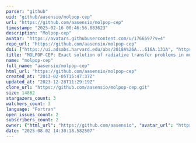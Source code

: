```yaml
---
parser: "github"
uid: "github/aasensio/molpop-cep"
url: "https://github.com/aasensio/molpop-cep"
timestamp: "2025-02-16 00:46:56.883623"
description: "Molpop-cep"
avatar: "https://avatars.githubusercontent.com/u/1766597?v=4"
repo_url: "https://github.com/aasensio/molpop-cep"
doi: ["https://ui.adsabs.harvard.edu/abs/2018A%26A...616A.131A", "https://ui.adsabs.harvard.edu/abs/2025ascl.soft02004A/abstract"]
title: "MOLPOP-CEP: Exact solution of radiative transfer problems in multi-level atomic systems"
name: "molpop-cep"
full_name: "aasensio/molpop-cep"
html_url: "https://github.com/aasensio/molpop-cep"
created_at: "2013-02-05T15:47:37Z"
updated_at: "2023-12-28T11:29:19Z"
clone_url: "https://github.com/aasensio/molpop-cep.git"
size: 14862
stargazers_count: 3
watchers_count: 3
language: "Fortran"
open_issues_count: 2
subscribers_count: 2
owner: {"html_url": "https://github.com/aasensio", "avatar_url": "https://avatars.githubusercontent.com/u/1766597?v=4", "login": "aasensio", "type": "User"}
date: "2025-08-02 14:30:18.582507"
---
```

